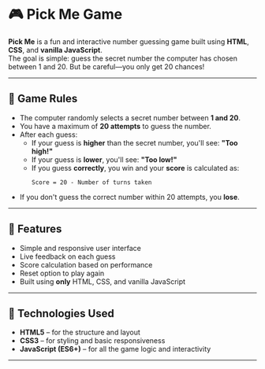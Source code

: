 # 🎮 Pick Me Game

**Pick Me** is a fun and interactive number guessing game built using **HTML**, **CSS**, and **vanilla JavaScript**.  
The goal is simple: guess the secret number the computer has chosen between 1 and 20. But be careful—you only get 20 chances!

---

## 📌 Game Rules

- The computer randomly selects a secret number between **1 and 20**.
- You have a maximum of **20 attempts** to guess the number.
- After each guess:
  - If your guess is **higher** than the secret number, you'll see: **"Too high!"**
  - If your guess is **lower**, you'll see: **"Too low!"**
  - If you guess **correctly**, you win and your **score** is calculated as:
    ```
    Score = 20 - Number of turns taken
    ```
- If you don't guess the correct number within 20 attempts, you **lose**.

---

## 🧠 Features

- Simple and responsive user interface
- Live feedback on each guess
- Score calculation based on performance
- Reset option to play again
- Built using **only** HTML, CSS, and vanilla JavaScript

---

## 🚀 Technologies Used

- **HTML5** – for the structure and layout
- **CSS3** – for styling and basic responsiveness
- **JavaScript (ES6+)** – for all the game logic and interactivity

---

